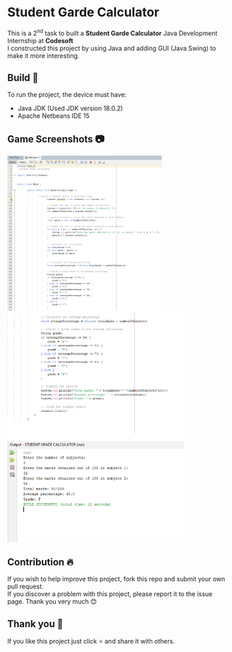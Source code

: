 # **Student Garde Calculator**

This is a 2<sup>nd</sup> task to built a <b>Student Garde Calculator</b> Java Development Internship at <b>Codesoft
</b><br>
I constructed this project by using Java and adding GUI (Java Swing) to make it more interesting.

## **Build** 📜
 To run the project, the device must have:
 - Java JDK (Used JDK version 18.0.2)
 - Apache Netbeans IDE 15

## **Game Screenshots** 📷
<p float="left">
	<img src = "STUDENT GRADE CALCULATOR/screenshots/Capture.PNG" width="350">
	<img src = "STUDENT GRADE CALCULATOR/screenshots/Capture1.PNG" width="400">
 <img src = "STUDENT GRADE CALCULATOR/screenshots/Capture3.PNG" width="400">
  
</p>

## **Contribution** 🔥
If you wish to help improve this project, fork this repo and submit your own pull request.<br> 
If you discover a problem with this project, please report it to the issue page. Thank you very much 😊

## **Thank you** 💖
If you like this project just click ⭐ and share it with others.
